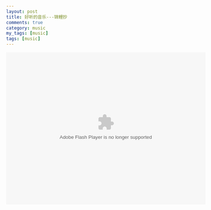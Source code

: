 ```yaml
---
layout: post
title: 好听的音乐---锦鲤抄
comments: true
category: music
my_tags: [music]
tags: [music]
---
```


<div>
<embed height="415" width="544" quality="high" allowfullscreen="true" type="application/x-shockwave-flash" src="http://static.hdslb.com/miniloader.swf" flashvars="aid=6741067&page=1" pluginspage="http://www.adobe.com/shockwave/download/download.cgi?P1_Prod_Version=ShockwaveFlash">
</div>
